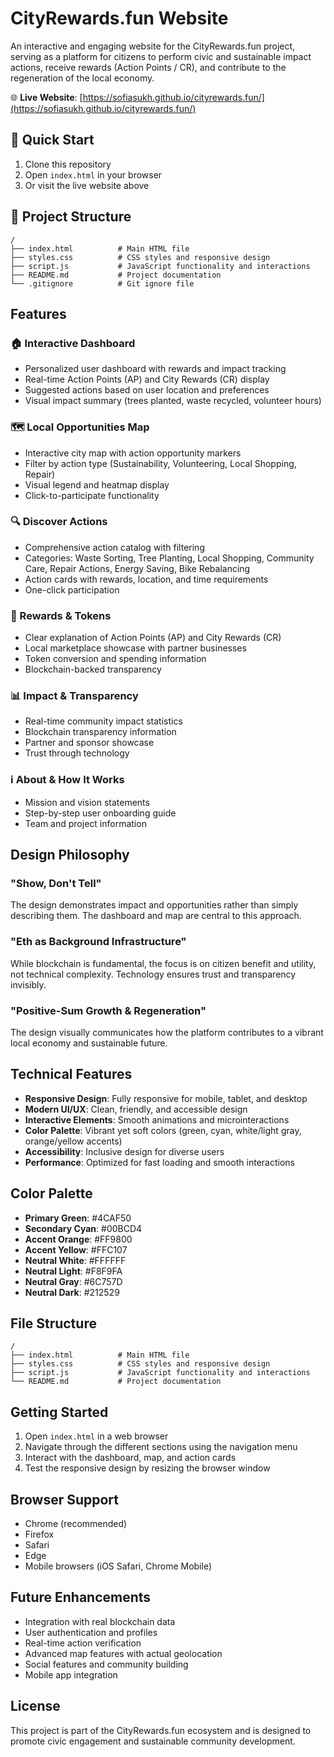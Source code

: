 # CityRewards.fun Website

An interactive and engaging website for the CityRewards.fun project, serving as a platform for citizens to perform civic and sustainable impact actions, receive rewards (Action Points / CR), and contribute to the regeneration of the local economy.

🌐 **Live Website**: [https://sofiasukh.github.io/cityrewards.fun/](https://sofiasukh.github.io/cityrewards.fun/)

## 🚀 Quick Start

1. Clone this repository
2. Open `index.html` in your browser
3. Or visit the live website above

## 📁 Project Structure

```
/
├── index.html          # Main HTML file
├── styles.css          # CSS styles and responsive design
├── script.js           # JavaScript functionality and interactions
├── README.md           # Project documentation
└── .gitignore          # Git ignore file
```

## Features

### 🏠 Interactive Dashboard
- Personalized user dashboard with rewards and impact tracking
- Real-time Action Points (AP) and City Rewards (CR) display
- Suggested actions based on user location and preferences
- Visual impact summary (trees planted, waste recycled, volunteer hours)

### 🗺️ Local Opportunities Map
- Interactive city map with action opportunity markers
- Filter by action type (Sustainability, Volunteering, Local Shopping, Repair)
- Visual legend and heatmap display
- Click-to-participate functionality

### 🔍 Discover Actions
- Comprehensive action catalog with filtering
- Categories: Waste Sorting, Tree Planting, Local Shopping, Community Care, Repair Actions, Energy Saving, Bike Rebalancing
- Action cards with rewards, location, and time requirements
- One-click participation

### 🎁 Rewards & Tokens
- Clear explanation of Action Points (AP) and City Rewards (CR)
- Local marketplace showcase with partner businesses
- Token conversion and spending information
- Blockchain-backed transparency

### 📊 Impact & Transparency
- Real-time community impact statistics
- Blockchain transparency information
- Partner and sponsor showcase
- Trust through technology

### ℹ️ About & How It Works
- Mission and vision statements
- Step-by-step user onboarding guide
- Team and project information

## Design Philosophy

### "Show, Don't Tell"
The design demonstrates impact and opportunities rather than simply describing them. The dashboard and map are central to this approach.

### "Eth as Background Infrastructure"
While blockchain is fundamental, the focus is on citizen benefit and utility, not technical complexity. Technology ensures trust and transparency invisibly.

### "Positive-Sum Growth & Regeneration"
The design visually communicates how the platform contributes to a vibrant local economy and sustainable future.

## Technical Features

- **Responsive Design**: Fully responsive for mobile, tablet, and desktop
- **Modern UI/UX**: Clean, friendly, and accessible design
- **Interactive Elements**: Smooth animations and microinteractions
- **Color Palette**: Vibrant yet soft colors (green, cyan, white/light gray, orange/yellow accents)
- **Accessibility**: Inclusive design for diverse users
- **Performance**: Optimized for fast loading and smooth interactions

## Color Palette

- **Primary Green**: #4CAF50
- **Secondary Cyan**: #00BCD4
- **Accent Orange**: #FF9800
- **Accent Yellow**: #FFC107
- **Neutral White**: #FFFFFF
- **Neutral Light**: #F8F9FA
- **Neutral Gray**: #6C757D
- **Neutral Dark**: #212529

## File Structure

```
/
├── index.html          # Main HTML file
├── styles.css          # CSS styles and responsive design
├── script.js           # JavaScript functionality and interactions
└── README.md           # Project documentation
```

## Getting Started

1. Open `index.html` in a web browser
2. Navigate through the different sections using the navigation menu
3. Interact with the dashboard, map, and action cards
4. Test the responsive design by resizing the browser window

## Browser Support

- Chrome (recommended)
- Firefox
- Safari
- Edge
- Mobile browsers (iOS Safari, Chrome Mobile)

## Future Enhancements

- Integration with real blockchain data
- User authentication and profiles
- Real-time action verification
- Advanced map features with actual geolocation
- Social features and community building
- Mobile app integration

## License

This project is part of the CityRewards.fun ecosystem and is designed to promote civic engagement and sustainable community development.
